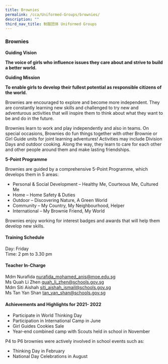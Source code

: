 ```yaml
---
title: Brownies
permalink: /cca/Uniformed-Groups/brownies/
description: ""
third_nav_title: 制服团体 Uniformed Groups
---
```


### Brownies

**Guiding Vision**

**The voice of girls who influence issues they care about and strive to build a better world.**

  

**Guiding Mission**

**To enable girls to develop their fullest potential as responsible citizens of the world.**

  

Brownies are encouraged to explore and become more independent. They are constantly learning new skills and challenged to try new and adventurous activities that will inspire them to think about what they want to be and do in the future.

  

Brownies learn to work and play independently and also in teams. On special occasions, Brownies do fun things together with other Brownie or Girl Guide units for joint learning adventures! Activities may include Division Days and outdoor cooking. Along the way, they learn to care for each other and other people around them and make lasting friendships.

  

**5-Point Programme**

  

Brownies are guided by a comprehensive 5-Point Programme, which develops them in 5 areas:

*   Personal & Social Development – Healthy Me, Courteous Me, Cultured Me
*   Home – Home Safety & Duties
*   Outdoor – Discovering Nature, A Green World
*   Community – My Country, My Neighbourhood, Helper
*   International – My Brownie Friend, My World

  

Brownies enjoy working for interest badges and awards that will help them develop new skills.

  

#### Training Schedule

Day: Friday<Br>
Time: 2 pm to 3.30 pm

#### Teacher In-Charge

Mdm Nurafida [nurafida\_mohamed\_anis@moe.edu.sg](mailto:nurafida_mohamed_anis@moe.edu.sg)  <br>
Ms Quah Li Zhen [quah\_li\_zhen@schools.gov.sg](mailto:quah_li_zhen@schools.gov.sg)  <br>
Mdm Siti Aishah [siti\_aishah\_ismail@schools.gov.sg](mailto:siti_aishah_ismail@schools.gov.sg)<br>
Ms Tan Yan Shan [tan\_yan\_shan@schools.gov.sg](mailto:tan_yan_shan@schools.gov.sg)

#### Achievements and Highlights for 2021- 2022

*   Participate in World Thinking Day
*   Participation in International Camp in June
*   Girl Guides Cookies Sale
*   Year-end combined camp with Scouts held in school in November

  

P4 to P6 brownies were actively involved in school events such as:

*   Thinking Day in February
*   National Day Celebrations in August